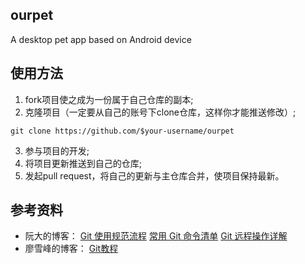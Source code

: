 ## ourpet
A desktop pet app based on Android device
## 使用方法
1. fork项目使之成为一份属于自己仓库的副本;
2. 克隆项目（一定要从自己的账号下clone仓库，这样你才能推送修改）;
```
git clone https://github.com/$your-username/ourpet
```
3. 参与项目的开发;
4. 将项目更新推送到自己的仓库;
5. 发起pull request，将自己的更新与主仓库合并，使项目保持最新。


## 参考资料
- 阮大的博客：
[Git 使用规范流程](http://www.ruanyifeng.com/blog/2015/08/git-use-process.html)
[常用 Git 命令清单](http://www.ruanyifeng.com/blog/2015/12/git-cheat-sheet.html)
[Git 远程操作详解](http://www.ruanyifeng.com/blog/2014/06/git_remote.html)
- 廖雪峰的博客：
[Git教程](https://www.liaoxuefeng.com/wiki/0013739516305929606dd18361248578c67b8067c8c017b000)
